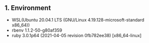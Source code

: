 ## 1. Environment

* WSL(Ubuntu 20.04.1 LTS (GNU/Linux 4.19.128-microsoft-standard x86_64))
* rbenv 1.1.2-50-g80af359
* ruby 3.0.1p64 (2021-04-05 revision 0fb782ee38) [x86_64-linux]
